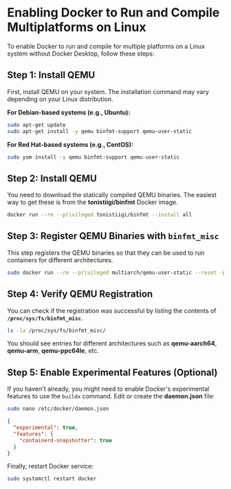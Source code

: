 # Enabling Docker to Run and Compile Multiplatforms on Linux

To enable Docker to run and compile for multiple platforms on a Linux system without Docker Desktop, follow these steps:

## Step 1: Install QEMU

First, install QEMU on your system. The installation command may vary depending on your Linux distribution.

**For Debian-based systems (e.g., Ubuntu):**

```sh
sudo apt-get update
sudo apt-get install -y qemu binfmt-support qemu-user-static
```

**For Red Hat-based systems (e.g., CentOS):**

```sh
sudo yum install -y qemu binfmt-support qemu-user-static
```

## Step 2: Install QEMU

You need to download the statically compiled QEMU binaries. The easiest way to get these is from the **tonistiigi/binfmt** Docker image.

```sh
docker run --rm --privileged tonistiigi/binfmt --install all
```

## Step 3: Register QEMU Binaries with `binfmt_misc`

This step registers the QEMU binaries so that they can be used to run containers for different architectures.

```sh
sudo docker run --rm --privileged multiarch/qemu-user-static --reset -p yes
```

## Step 4: Verify QEMU Registration

You can check if the registration was successful by listing the contents of **`/proc/sys/fs/binfmt_misc`**.

```sh
ls -la /proc/sys/fs/binfmt_misc/
```

You should see entries for different architectures such as **qemu-aarch64**, **qemu-arm**, **qemu-ppc64le**, etc.

## Step 5: Enable Experimental Features (Optional)

If you haven't already, you might need to enable Docker's experimental features to use the `buildx` command. Edit or create the **daemon.json** file:

```sh
sudo nano /etc/docker/daemon.json
```

```json
{
  "experimental": true,
  "features": {
    "containerd-snapshotter": true
  }
}
```

Finally, restart Docker service:

```sh
sudo systemctl restart docker
```